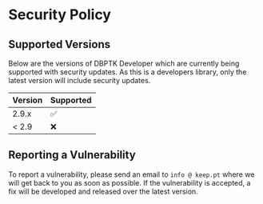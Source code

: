 # Security Policy

## Supported Versions

Below are the versions of DBPTK Developer which are currently being supported with security updates.
As this is a developers library, only the latest version will include security updates.

| Version | Supported          |
| ------- | ------------------ |
| 2.9.x   | :white_check_mark: |
| < 2.9   | :x:                |

## Reporting a Vulnerability

To report a vulnerability, please send an email to `info @ keep.pt` where we will get back to you as soon as possible.
If the vulnerability is accepted, a fix will be developed and released over the latest version.
